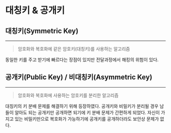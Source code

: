 # 대칭키 & 공개키

## 대칭키(Symmetric Key)

---

> 암호화와 복호화에 같은 암호키(대칭키)를 사용하는 알고리즘

동일한 키를 주고 받기에 빠르다는 장점이 있지만 전달과정에서 해킹의 위험이 있다.

## 공개키(Public Key) / 비대칭키(Asymmetric Key)

---

> 암호화와 복호화에 사용하는 암호키를 분리한 알고리즘

대칭키의 키 분배 문제를 해결하기 위해 등장하였다. 공개키와 비밀키가 분리될 경우 남들이 알아도 되는 공개키만 공개하면 되기에 키 분배 문제가 간편하게 되었다. 자신이 가지고 있는 비밀키만으로 복호화가 가능하기에 공개키를 공개하더라도 보안상 문제가 없다.
